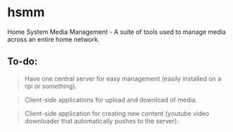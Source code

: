 # hsmm
Home System Media Management - A suite of tools used to manage media across an entire home network.

## To-do:
> Have one central server for easy management (easily installed on a rpi or something).

> Client-side applications for upload and download of media.

> Client-side application for creating new content (youtube video downloader that automatically pushes to the server).
